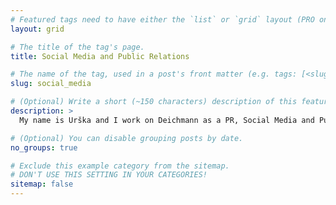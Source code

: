 ```yaml
---
# Featured tags need to have either the `list` or `grid` layout (PRO only).
layout: grid

# The title of the tag's page.
title: Social Media and Public Relations

# The name of the tag, used in a post's front matter (e.g. tags: [<slug>]).
slug: social_media

# (Optional) Write a short (~150 characters) description of this featured tag.
description: >
  My name is Urška and I work on Deichmann as a PR, Social Media and Public Relations in Ljubljana, Slovenia.

# (Optional) You can disable grouping posts by date.
no_groups: true

# Exclude this example category from the sitemap.
# DON'T USE THIS SETTING IN YOUR CATEGORIES!
sitemap: false
---
```

